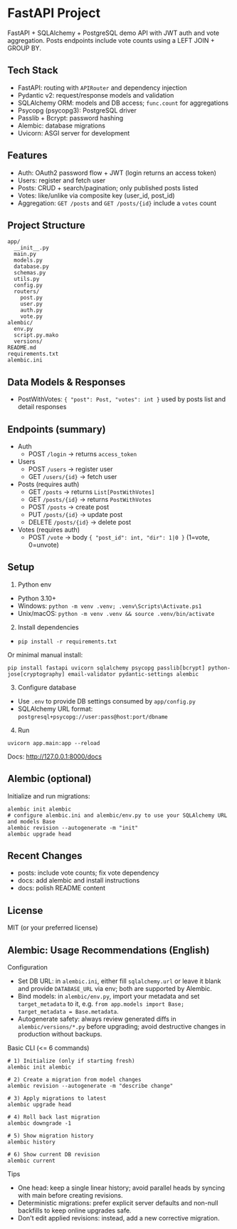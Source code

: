 # FastAPI Project

FastAPI + SQLAlchemy + PostgreSQL demo API with JWT auth and vote aggregation. Posts endpoints include vote counts using a LEFT JOIN + GROUP BY.

## Tech Stack
- FastAPI: routing with `APIRouter` and dependency injection
- Pydantic v2: request/response models and validation
- SQLAlchemy ORM: models and DB access; `func.count` for aggregations
- Psycopg (psycopg3): PostgreSQL driver
- Passlib + Bcrypt: password hashing
- Alembic: database migrations
- Uvicorn: ASGI server for development

## Features
- Auth: OAuth2 password flow + JWT (login returns an access token)
- Users: register and fetch user
- Posts: CRUD + search/pagination; only published posts listed
- Votes: like/unlike via composite key (user_id, post_id)
- Aggregation: `GET /posts` and `GET /posts/{id}` include a `votes` count

## Project Structure
```
app/
  __init__.py
  main.py
  models.py
  database.py
  schemas.py
  utils.py
  config.py
  routers/
    post.py
    user.py
    auth.py
    vote.py
alembic/
  env.py
  script.py.mako
  versions/
README.md
requirements.txt
alembic.ini
```

## Data Models & Responses
- PostWithVotes: `{ "post": Post, "votes": int }` used by posts list and detail responses

## Endpoints (summary)
- Auth
  - POST `/login` -> returns `access_token`
- Users
  - POST `/users` -> register user
  - GET `/users/{id}` -> fetch user
- Posts (requires auth)
  - GET `/posts` -> returns `List[PostWithVotes]`
  - GET `/posts/{id}` -> returns `PostWithVotes`
  - POST `/posts` -> create post
  - PUT `/posts/{id}` -> update post
  - DELETE `/posts/{id}` -> delete post
- Votes (requires auth)
  - POST `/vote` -> body `{ "post_id": int, "dir": 1|0 }` (1=vote, 0=unvote)

## Setup
1) Python env
- Python 3.10+
- Windows: `python -m venv .venv; .venv\Scripts\Activate.ps1`
- Unix/macOS: `python -m venv .venv && source .venv/bin/activate`

2) Install dependencies
- `pip install -r requirements.txt`

Or minimal manual install:
```
pip install fastapi uvicorn sqlalchemy psycopg passlib[bcrypt] python-jose[cryptography] email-validator pydantic-settings alembic
```

3) Configure database
- Use `.env` to provide DB settings consumed by `app/config.py`
- SQLAlchemy URL format: `postgresql+psycopg://user:pass@host:port/dbname`

4) Run
```
uvicorn app.main:app --reload
```
Docs: http://127.0.0.1:8000/docs

## Alembic (optional)
Initialize and run migrations:
```
alembic init alembic
# configure alembic.ini and alembic/env.py to use your SQLAlchemy URL and models Base
alembic revision --autogenerate -m "init"
alembic upgrade head
```

## Recent Changes
- posts: include vote counts; fix vote dependency
- docs: add alembic and install instructions
- docs: polish README content

## License
MIT (or your preferred license)

## Alembic: Usage Recommendations (English)

Configuration

- Set DB URL: in `alembic.ini`, either fill `sqlalchemy.url` or leave it blank and provide `DATABASE_URL` via env; both are supported by Alembic.
- Bind models: in `alembic/env.py`, import your metadata and set `target_metadata` to it, e.g. `from app.models import Base; target_metadata = Base.metadata`.
- Autogenerate safety: always review generated diffs in `alembic/versions/*.py` before upgrading; avoid destructive changes in production without backups.

Basic CLI (<= 6 commands)

```
# 1) Initialize (only if starting fresh)
alembic init alembic

# 2) Create a migration from model changes
alembic revision --autogenerate -m "describe change"

# 3) Apply migrations to latest
alembic upgrade head

# 4) Roll back last migration
alembic downgrade -1

# 5) Show migration history
alembic history

# 6) Show current DB revision
alembic current
```

Tips

- One head: keep a single linear history; avoid parallel heads by syncing with main before creating revisions.
- Deterministic migrations: prefer explicit server defaults and non-null backfills to keep online upgrades safe.
- Don't edit applied revisions: instead, add a new corrective migration.

